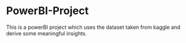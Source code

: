 # PowerBI-Project
This is a powerBI project which uses the dataset taken from kaggle and derive some meaningful insights.
